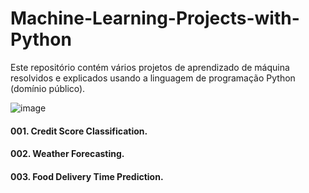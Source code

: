 # Machine-Learning-Projects-with-Python
Este repositório contém vários projetos de aprendizado de máquina resolvidos e explicados usando a linguagem de programação Python (domínio público).

![image](https://user-images.githubusercontent.com/111646931/220420493-64605d86-425a-49be-8e81-ffb4e3128aa7.png)


#### 001. Credit Score Classification.
#### 002. Weather Forecasting.
#### 003. Food Delivery Time Prediction.
